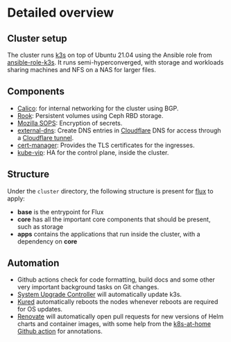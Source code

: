 # Detailed overview

## Cluster setup

The cluster runs [k3s] on top of Ubuntu 21.04 using the Ansible role from [ansible-role-k3s]. It runs semi-hyperconverged, with storage
and workloads sharing machines and NFS on a NAS for larger files.

## Components

- [Calico]: for internal networking for the cluster using BGP.
- [Rook]: Persistent volumes using Ceph RBD storage.
- [Mozilla SOPS]: Encryption of secrets.
- [external-dns]: Create DNS entries in [Cloudflare] DNS for access through a [Cloudflare tunnel].
- [cert-manager]: Provides the TLS certificates for the ingresses.
- [kube-vip]: HA for the control plane, inside the cluster.

## Structure

Under the `cluster` directory, the following structure is present for
[flux] to apply:

- **base** is the entrypoint for Flux
- **core** has all the important core components that should be present, such as storage
- **apps** contains the applications that run inside the cluster, with a dependency on **core**

## Automation

- Github actions check for code formatting, build docs and some other very important background tasks on Git changes.
- [System Upgrade Controller] will automatically update k3s.
- [Kured] automatically reboots the nodes whenever reboots are required for OS updates.
- [Renovate] will automatically open pull requests for new versions of Helm charts and container images, with some help from the [k8s-at-home Github action] for annotations.

[k3s]: https://k3s.io/
[ansible-role-k3s]: https://github.com/PyratLabs/ansible-role-k3s/
[Calico]: https://docs.tigera.io/calico/
[Rook]: https://rook.io/
[Mozilla SOPS]: https://toolkit.fluxcd.io/guides/mozilla-sops/
[external-dns]: https://github.com/kubernetes-sigs/external-dns/
[Cloudflare]: https://cloudflare.com/
[Cloudflare tunnel]: https://www.cloudflare.com/products/tunnel/
[cert-manager]: https://cert-manager.io/docs/
[kube-vip]: https://kube-vip.io/
[flux]: https://github.com/fluxcd/flux2/
[System Upgrade Controller]: https://github.com/rancher/system-upgrade-controller/
[Kured]: https://github.com/weaveworks/kured/
[Renovate]: https://github.com/renovatebot/renovate/
[k8s-at-home Github action]: https://github.com/k8s-at-home/renovate-helm-releases/

